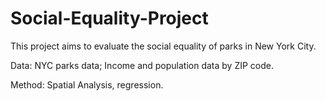 # Social-Equality-Project

This project aims to evaluate the social equality of parks in New York City.

Data: NYC parks data; Income and population data by ZIP code.

Method: Spatial Analysis, regression.

